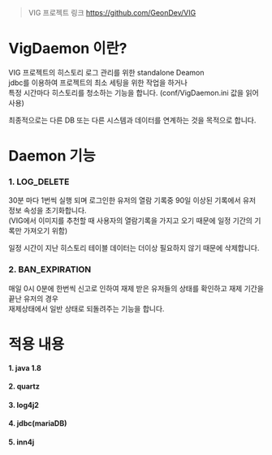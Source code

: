 > VIG 프로젝트 링크
https://github.com/GeonDev/VIG

# VigDaemon 이란?
VIG 프로젝트의 히스토리 로그 관리를 위한 standalone Deamon
</br>
jdbc를 이용하여 프로젝트의 최소 세팅을 위한 작업을 하거나</br>
특정 시간마다 히스토리를 청소하는 기능을 합니다.
(conf/VigDaemon.ini 값을 읽어 사용)

최종적으로는 다른 DB 또는 다른 시스템과 데이터를 연계하는 것을 목적으로 합니다.


# Daemon 기능
### 1. LOG_DELETE
30분 마다 1번씩 실행 되며 로그인한 유저의 열람 기록중 90일 이상된 기록에서 유저 정보 속성을 초기화합니다.</br>
(VIG에서 이미지를 추천할 때 사용자의 열람기록을 가지고 오기 때문에 일정 기간의 기록만 가져오기 위함)

일정 시간이 지난 히스토리 테이블 데이터는 더이상 필요하지 않기 때문에 삭제합니다. 

### 2. BAN_EXPIRATION
매일 0시 0분에 한번씩 신고로 인하여 재제 받은 유저들의 상태를 확인하고 재제 기간을 끝난 유저의 경우</br>
재제상태에서 일반 상태로 되돌려주는 기능을 합니다.

# 적용 내용
#### 1. java 1.8
#### 2. quartz
#### 3. log4j2
#### 4. jdbc(mariaDB)
#### 5. inn4j

